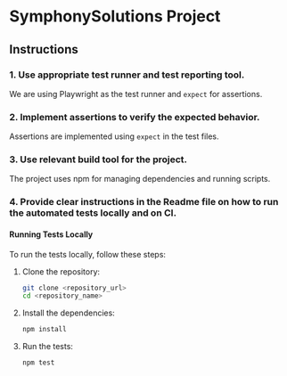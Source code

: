 # SymphonySolutions Project

## Instructions

### 1. Use appropriate test runner and test reporting tool.
We are using Playwright as the test runner and `expect` for assertions.

### 2. Implement assertions to verify the expected behavior.
Assertions are implemented using `expect` in the test files.

### 3. Use relevant build tool for the project.
The project uses npm for managing dependencies and running scripts.

### 4. Provide clear instructions in the Readme file on how to run the automated tests locally and on CI.

#### Running Tests Locally
To run the tests locally, follow these steps:

1. Clone the repository:
   ```sh
   git clone <repository_url>
   cd <repository_name>

2. Install the dependencies:
   ```sh
   npm install

3. Run the tests:
   ```sh
   npm test

